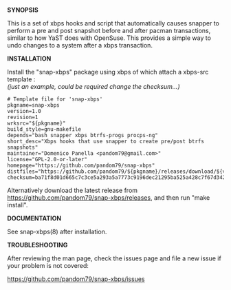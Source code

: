 **SYNOPSIS**

This is a set of xbps hooks and script that automatically causes snapper to
perform a pre and post snapshot before and after pacman transactions, similar to
how YaST does with OpenSuse. This provides a simple way to undo changes to a
system after a xbps transaction.

**INSTALLATION**

Install the "snap-xbps" package using xbps of which attach a xbps-src template :  
*(just an example, could be required change the checksum...)*

```
# Template file for 'snap-xbps'
pkgname=snap-xbps
version=1.0
revision=1
wrksrc="${pkgname}"
build_style=gnu-makefile
depends="bash snapper xbps btrfs-progs procps-ng"
short_desc="Xbps hooks that use snapper to create pre/post btrfs snapshots"
maintainer="Domenico Panella <pandom79@gmail.com>"
license="GPL-2.0-or-later"
homepage="https://github.com/pandom79/snap-xbps"
distfiles="https://github.com/pandom79/${pkgname}/releases/download/${version}/${pkgname}-${version}.tar.gz"
checksum=ba71f8d01d665c7c3ce5a293a5a7773c9196dec21295ba525a428c7f67d34262

```

Alternatively download the latest release from
https://github.com/pandom79/snap-xbps/releases, and then
run "make install".

**DOCUMENTATION**

See snap-xbps(8) after installation.

**TROUBLESHOOTING**

After reviewing the man page, check the issues page and file a new issue if your
problem is not covered:

https://github.com/pandom79/snap-xbps/issues
